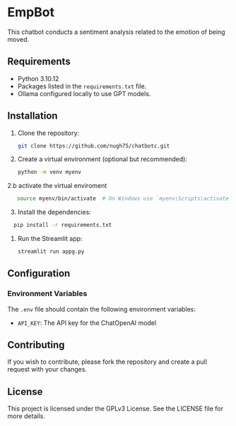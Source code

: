 # EmpBot

This chatbot conducts a sentiment analysis related to the emotion of being moved.



## Requirements

- Python 3.10.12
- Packages listed in the `requirements.txt` file.
- Ollama configured locally to use GPT models.

## Installation

1. Clone the repository:

    ```bash
    git clone https://github.com/nugh75/chatbotc.git 
    ```

2. Create a virtual environment (optional but recommended):

    ```bash
    python -m venv myenv
     ```

2.b activate the virtual enviroment

 ```bash
    source myenv/bin/activate  # On Windows use `myenv\Scripts\activate`
 ```

3. Install the dependencies:

  ```bash
    pip install -r requirements.txt
  ```



1. Run the Streamlit app:

    ```bash
    streamlit run appg.py
    ```
## Configuration

### Environment Variables

The `.env` file should contain the following environment variables:

- `API_KEY`: The API key for the ChatOpenAI model 


## Contributing

If you wish to contribute, please fork the repository and create a pull request with your changes.

## License

This project is licensed under the GPLv3 License. See the LICENSE file for more details.
